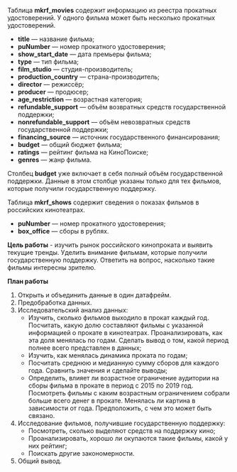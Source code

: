 Таблица **mkrf_movies** содержит информацию из реестра прокатных удостоверений. У одного фильма может быть несколько прокатных удостоверений. 
- **title** — название фильма;
- **puNumber** — номер прокатного удостоверения;
- **show_start_date** — дата премьеры фильма;
- **type** — тип фильма;
- **film_studio** — студия-производитель;
- **production_country** — страна-производитель;
- **director** — режиссёр;
- **producer** — продюсер;
- **age_restriction** — возрастная категория;
- **refundable_support** — объём возвратных средств государственной поддержки;
- **nonrefundable_support** — объём невозвратных средств государственной поддержки;
- **financing_source** — источник государственного финансирования;
- **budget** — общий бюджет фильма;
- **ratings** — рейтинг фильма на КиноПоиске;
- **genres** — жанр фильма.

Cтолбец **budget** уже включает в себя полный объём государственной поддержки. Данные в этом столбце указаны только для тех фильмов, которые получили государственную поддержку. 

Таблица **mkrf_shows** содержит сведения о показах фильмов в российских кинотеатрах.
- **puNumber** — номер прокатного удостоверения;
- **box_office** — сборы в рублях.

**Цель работы** -  изучить рынок российского кинопроката и выявить текущие тренды. Уделить внимание фильмам, которые получили государственную поддержку. Ответить на вопрос, насколько такие фильмы интересны зрителю. 

**План работы**
1. Открыть и объединить данные в один датафрейм.
3. Предобработка данных.
5. Исследовательский анализ данных:
   - Изучить, сколько фильмов выходило в прокат каждый год. Посчитать, какую долю составляют фильмы с указанной информацией о прокате в кинотеатрах. Проанализировать, как эта доля менялась по годам. Сделать вывод о том, какой период полнее всего представлен в данных;
   - Изучить, как менялась динамика проката по годам;
   - Посчитать среднюю и медианную сумму сборов для каждого года. Сравнить значения и сделайте выводы;
   - Определить, влияет ли возрастное ограничение аудитории на сборы фильма в прокате в период с 2015 по 2019 год. Посмотреть фильмы с каким возрастным ограничением собрали больше всего денег в прокате. Менялась ли картина в зависимости от года. Предположить, с чем это может быть связано.
7. Исследование фильмов, получившие государственную поддержку:
   - Посмотреть, сколько выделяют средств на поддержку кино;
   - Проанализировать, хорошо ли окупаются такие фильмы, какой у них рейтинг;
   - Поискать другие закономерности.
9. Общий вывод.
